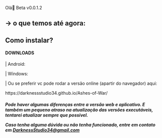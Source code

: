 
<p>Olá🤘 Beta v0.0.1.2</p>

<h2>-> o que temos até agora:</h2>


<h2>Como instalar?</h2>
 <h4>DOWNLOADS</h4>
 <p>| Android:   </p>
 <p>| Windows:  </p>
      
 <p>| Ou se preferir vc pode rodar a versão online (apartir do navegador) aqui:
    <p> https://darknessstudio34.github.io/Ashes-of-War/ </p>
  <h5>  Pode haver algumas diferenças entre a versão web e aplicativo. E também um pequeno atraso na atualização das versões executáveis, tentarei atualizar sempre que possivel.
 
Caso tenha alguma dúvida ou não tenha funcionado, entre em contato em DarknessStudio34@gmail.com</h5>
